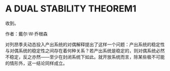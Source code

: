 # A DUAL STABILITY THEOREM1

收到。

作者：戴尔·W·乔根森

对列昂季夫动态投入产出系统的对偶解释提出了这样一个问题：产出系统的稳定性与对偶系统的稳定性之间存在着何种关系？若产出系统是稳定的，则对偶系统必然不稳定，反之亦然——至少在封闭系统下如此。就开放系统而言，除某些极不可能的情形外，这一结论同样成立。

